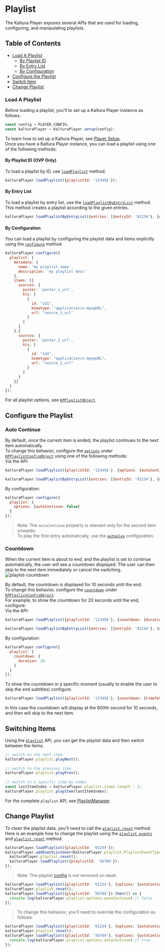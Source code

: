 # Playlist

The Kaltura Player exposes several APIs that are used for loading, configuring, and manipulating playlists. 

## Table of Contents

- [Load A Playlist](#load-a-playlist)
  - [By Playlist ID](#by-playlist-id-ovp-only)
  - [By Entry List](#by-entry-list)
  - [By Configuration](#by-configuration)
- [Configure the Playlist](#configure-the-playlist)
- [Switch Item](#switch-item)
- [Change Playlist](#change-playlist)

### Load A Playlist

Before loading a playlist, you'll to set up a Kaltura Player instance as follows. 

```javascript
const config = PLAYER_CONFIG;
const kalturaPlayer = KalturaPlayer.setup(config);
```

To learn how to set up a Kaltura Player, see [Player Setup](./player-setup.md).
<br>Once you have a Kaltura Player instance, you can load a playlist using one of the following methods: 

#### By Playlist ID (OVP Only)

To load a playlist by ID, use [`loadPlaylist`](./api.md#loadplaylist) method.

```javascript
kalturaPlayer.loadPlaylist({playlistId: '123456'});
```

#### By Entry List

To load a playlist by entry list, use the [`loadPlaylistByEntryList`](./api.md#loadplaylistbyentrylist) method.
<br>This method creates a playlist according to the given entries.

```javascript
kalturaPlayer.loadPlaylistByEntryList({entries: [{entryId: '01234'}, {entryId: '56789'}]});
```

#### By Configuration

You can load a playlist by configuring the playlist data and items explicitly using the [`configure`](./api.md#configure-3) method.
```javascript
kalturaPlayer.configure({
  playlist: {
    metadata: {
      name: 'my playlist name',
      description: 'my playlist desc'
    },
    items: [{
      sources: {
        poster: 'poster_1_url',
        hls: [
          {
            id: "id1",
            mimetype: "application/x-mpegURL",
            url: "source_1_url"
          }
        ]
      }
    },{
      sources: {
        poster: 'poster_2_url',
        hls: [
          {
            id: "id2",
            mimetype: "application/x-mpegURL",
            url: "source_2_url"
          }
        ]
      }
    }]
  }
});
```
For all playlist options, see [`KPPlaylistObject`](./api.md#kpplaylistobject).

## Configure the Playlist

### Auto Continue

By default, once the current item is ended, the playlist continues to the next item automatically.
<br>To change this behavior, configure the [`options`](./api.md#kpplaylistoptions) under [`KPPlaylistConfigObject`](./api.md#kpplaylistconfigobject) using one of the following methods:
<br>Via the API:
```javascript
kalturaPlayer.loadPlaylist({playlistId: '123456'}, {options: {autoContinue: false}});
```
```javascript
kalturaPlayer.loadPlaylistByEntryList({entries: [{entryId: '01234'}, {entryId: '56789'}]}, {options: {autoContinue: false}});
```
By configuration: 
```javascript
kalturaPlayer.configure({
  playlist: {
    options: {autoContinue: false}
  }
});
```
> Note: The `autoContinue` property is relevant only for the second item onwards.
<br>To play the first entry automatically, use the [`autoplay`](https://github.com/kaltura/playkit-js/blob/master/docs/autoplay.md) configuration.        

### Countdown

When the current item is about to end, and the playlist is set to continue automatically, the user will see a countdown displayed. The user can then skip to the next item immediately or cancel the switching.
![playlist-countdown](images/playlist-countdown1.png)

By default, the countdown is displayed for 10 seconds until the end. 
<br>To change this behavior, configure the [`countdown`](./api.md#kpplaylistcountdownoptions) under [`KPPlaylistConfigObject`](./api.md#kpplaylistconfigobject):
<br> For example, to show the countdown for 20 seconds until the end, configure:
<br>Via the API:
```javascript
kalturaPlayer.loadPlaylist({playlistId: '123456'}, {countdown: {duration: 20}});
```
```javascript
kalturaPlayer.loadPlaylistByEntryList({entries: [{entryId: '01234'}, {entryId: '56789'}]}, {countdown: {duration: 20}});
```
By configuration: 
```javascript
kalturaPlayer.configure({
  playlist: {
    countdown: {
      duration: 20
    }
  }
});
```
To show the countdown in a specific moment (usually to enable the user to skip the end subtitles) configure:
```javascript
kalturaPlayer.loadPlaylist({playlistId: '123456'}, {countdown: {timeToShow: 600}});
```
In this case the countdown will display at the 600th second for 10 seconds, and then will skip to the next item.

## Switching Items

Using the [`playlist`](./api.md#playlist) API, you can get the playlist data and then switch between the items.
```javascript
// switch to the next item
kalturaPlayer.playlist.playNext();
 
// switch to the previous item
kalturaPlayer.playlist.playPrev();
 
// switch to a specific item by index
const lastItemIndex = kalturaPlayer.playlist.items.length - 1;
kalturaPlayer.playlist.playItem(lastItemIndex); 
```
For the complete `playlist` API, see [PlaylistManager](./api.md#playlistmanager).

## Change Playlist

To clean the playlist data, you'll need to call the [`playlist.reset`](./api.md#reset-2) method.
<br>Here is an example how to change the playlist using the [`playlist events`](./api.md#playlisteventtype) and [`playlist.reset`](./api.md#reset-2) method. 
```javascript
kalturaPlayer.loadPlaylist({playlistId: '01234'});
kalturaPlayer.addEventListener(KalturaPlayer.playlist.PlaylistEventType.PLAYLIST_ENDED, () => {
  kalturaPlayer.playlist.reset();
  kalturaPlayer.loadPlaylist({playlistId: '56789'});
});
``` 

> Note: The playlist [config](./api.md#KPPlaylistConfigObject) is not removed on reset. 
```javascript
kalturaPlayer.loadPlaylist({playlistId: '01234'}, {options: {autoContinue: false}});
kalturaPlayer.playlist.reset();
kalturaPlayer.loadPlaylist({playlistId: '56789'}).then(() => {
  console.log(kalturaPlayer.playlist.options.autoContinue) // false
});
```  
>To change this behavior, you'll need to override the configuration as follows:
```javascript
kalturaPlayer.loadPlaylist({playlistId: '01234'}, {options: {autoContinue: false}});
kalturaPlayer.playlist.reset();
kalturaPlayer.loadPlaylist({playlistId: '56789'}, {options: {autoContinue: true}}).then(() => {
  console.log(kalturaPlayer.playlist.options.autoContinue) // true
});
```
